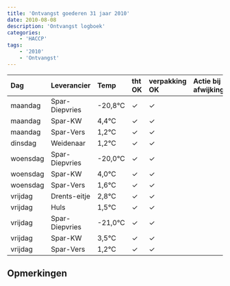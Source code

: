 ```yaml
---
title: 'Ontvangst goederen 31 jaar 2010'
date: 2010-08-08
description: 'Ontvangst logboek'
categories:
    - 'HACCP'
tags:
    - '2010'
    - 'Ontvangst'
---
```

| Dag | Leverancier | Temp | tht OK | verpakking OK | Actie bij afwijking | Controle door |
|:---|:---|:---|:---|:---|:---|:---|
| maandag | Spar-Diepvries | -20,8°C | &check; | &check; | | DPater |
| maandag | Spar-KW | 4,4°C | &check; | &check; | | DPater |
| maandag | Spar-Vers | 1,2°C | &check; | &check; | | DPater |
| dinsdag | Weidenaar | 1,2°C | &check; | &check; | | DPater |
| woensdag | Spar-Diepvries | -20,0°C | &check; | &check; | | WPater |
| woensdag | Spar-KW | 4,0°C | &check; | &check; | | WPater |
| woensdag | Spar-Vers | 1,6°C | &check; | &check; | | WPater |
| vrijdag | Drents-eitje | 2,8°C | &check; | &check; | | WPater |
| vrijdag | Huls | 1,5°C | &check; | &check; | | WPater |
| vrijdag | Spar-Diepvries | -21,0°C | &check; | &check; | | WPater |
| vrijdag | Spar-KW | 3,5°C | &check; | &check; | | WPater |
| vrijdag | Spar-Vers | 1,2°C | &check; | &check; | | WPater |

## Opmerkingen


